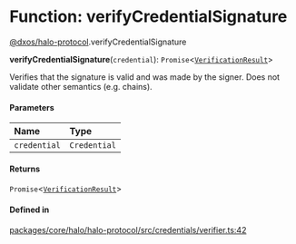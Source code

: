 # Function: verifyCredentialSignature

[@dxos/halo-protocol](../modules/dxos_halo_protocol.md).verifyCredentialSignature

**verifyCredentialSignature**(`credential`): `Promise`<[`VerificationResult`](../types/dxos_halo_protocol.VerificationResult.md)\>

Verifies that the signature is valid and was made by the signer.
Does not validate other semantics (e.g. chains).

#### Parameters

| Name | Type |
| :------ | :------ |
| `credential` | `Credential` |

#### Returns

`Promise`<[`VerificationResult`](../types/dxos_halo_protocol.VerificationResult.md)\>

#### Defined in

[packages/core/halo/halo-protocol/src/credentials/verifier.ts:42](https://github.com/dxos/dxos/blob/main/packages/core/halo/halo-protocol/src/credentials/verifier.ts#L42)

